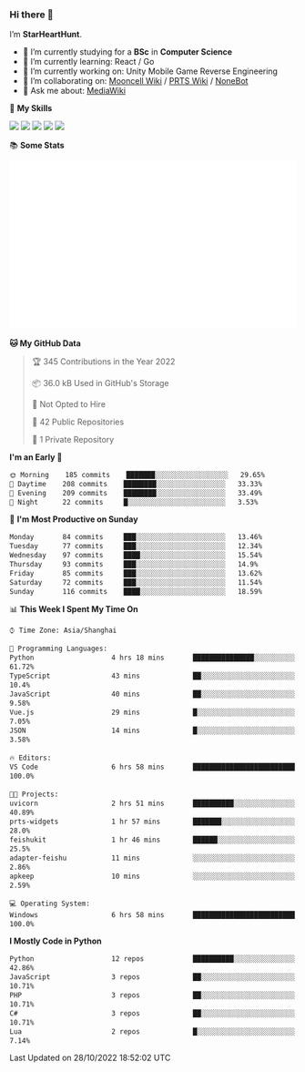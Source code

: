 ### Hi there 👋

I’m **StarHeartHunt**.

- 🏫 I’m currently studying for a **BSc** in **Computer Science**
- 🌱 I’m currently learning: React / Go
- 🔭 I’m currently working on: Unity Mobile Game Reverse Engineering
- 👯 I’m collaborating on: [Mooncell Wiki](https://fgo.wiki/) / [PRTS Wiki](http://prts.wiki/) / [NoneBot](https://github.com/nonebot)
- 💬 Ask me about: [MediaWiki](https://www.mediawiki.org)

🌟 **My Skills**

![](https://img.shields.io/badge/-Python-3e74a2?style=flat-square&logo=Python&logoColor=fff)
![](https://img.shields.io/badge/-Vue-4fc08d?style=flat-square&logo=vue.js&logoColor=fff)
![](https://img.shields.io/badge/-Node.js-339933?style=flat-square&logo=node.js&logoColor=fff)
![](https://img.shields.io/badge/-Linux-000000?style=flat-square&logo=Linux&logoColor=fff)
![](https://img.shields.io/badge/-Dotnet-512bd4?style=flat-square&logo=.net&logoColor=fff)

📚 **Some Stats**

![](https://github.com/StarHeartHunt/github-stats/blob/master/generated/overview.svg)

<!--START_SECTION:waka-->
**🐱 My GitHub Data** 

> 🏆 345 Contributions in the Year 2022
 > 
> 📦 36.0 kB Used in GitHub's Storage 
 > 
> 🚫 Not Opted to Hire
 > 
> 📜 42 Public Repositories 
 > 
> 🔑 1 Private Repository 
 > 
**I'm an Early 🐤** 

```text
🌞 Morning    185 commits    ███████░░░░░░░░░░░░░░░░░░   29.65% 
🌆 Daytime    208 commits    ████████░░░░░░░░░░░░░░░░░   33.33% 
🌃 Evening    209 commits    ████████░░░░░░░░░░░░░░░░░   33.49% 
🌙 Night      22 commits     █░░░░░░░░░░░░░░░░░░░░░░░░   3.53%

```
📅 **I'm Most Productive on Sunday** 

```text
Monday       84 commits     ███░░░░░░░░░░░░░░░░░░░░░░   13.46% 
Tuesday      77 commits     ███░░░░░░░░░░░░░░░░░░░░░░   12.34% 
Wednesday    97 commits     ████░░░░░░░░░░░░░░░░░░░░░   15.54% 
Thursday     93 commits     ███░░░░░░░░░░░░░░░░░░░░░░   14.9% 
Friday       85 commits     ███░░░░░░░░░░░░░░░░░░░░░░   13.62% 
Saturday     72 commits     ███░░░░░░░░░░░░░░░░░░░░░░   11.54% 
Sunday       116 commits    ████░░░░░░░░░░░░░░░░░░░░░   18.59%

```


📊 **This Week I Spent My Time On** 

```text
⌚︎ Time Zone: Asia/Shanghai

💬 Programming Languages: 
Python                   4 hrs 18 mins       ███████████████░░░░░░░░░░   61.72% 
TypeScript               43 mins             ██░░░░░░░░░░░░░░░░░░░░░░░   10.4% 
JavaScript               40 mins             ██░░░░░░░░░░░░░░░░░░░░░░░   9.58% 
Vue.js                   29 mins             █░░░░░░░░░░░░░░░░░░░░░░░░   7.05% 
JSON                     14 mins             █░░░░░░░░░░░░░░░░░░░░░░░░   3.58%

🔥 Editors: 
VS Code                  6 hrs 58 mins       █████████████████████████   100.0%

🐱‍💻 Projects: 
uvicorn                  2 hrs 51 mins       ██████████░░░░░░░░░░░░░░░   40.89% 
prts-widgets             1 hr 57 mins        ███████░░░░░░░░░░░░░░░░░░   28.0% 
feishukit                1 hr 46 mins        ██████░░░░░░░░░░░░░░░░░░░   25.5% 
adapter-feishu           11 mins             ░░░░░░░░░░░░░░░░░░░░░░░░░   2.86% 
apkeep                   10 mins             ░░░░░░░░░░░░░░░░░░░░░░░░░   2.59%

💻 Operating System: 
Windows                  6 hrs 58 mins       █████████████████████████   100.0%

```

**I Mostly Code in Python** 

```text
Python                   12 repos            ██████████░░░░░░░░░░░░░░░   42.86% 
JavaScript               3 repos             ██░░░░░░░░░░░░░░░░░░░░░░░   10.71% 
PHP                      3 repos             ██░░░░░░░░░░░░░░░░░░░░░░░   10.71% 
C#                       3 repos             ██░░░░░░░░░░░░░░░░░░░░░░░   10.71% 
Lua                      2 repos             █░░░░░░░░░░░░░░░░░░░░░░░░   7.14%

```



 Last Updated on 28/10/2022 18:52:02 UTC
<!--END_SECTION:waka-->
